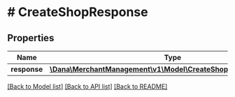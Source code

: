 # # CreateShopResponse

## Properties

Name | Type | Description | Notes
------------ | ------------- | ------------- | -------------
**response** | [**\Dana\MerchantManagement\v1\Model\CreateShopResponseResponse**](CreateShopResponseResponse.md) |  |

[[Back to Model list]](../../README.md#models) [[Back to API list]](../../README.md#endpoints) [[Back to README]](../../README.md)
